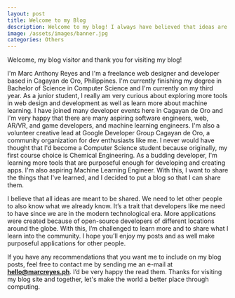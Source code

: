 ```yaml
---
layout: post
title: Welcome to my Blog
description: Welcome to my blog! I always have believed that ideas are to be passed on for others to learn and encourage healthy exchange of ideas. I have created this blog to share my adventures and discoveries in Web Development, Machine Learning, and a lot more. I'm very excited to share what I've learned&mdash;read my blog to find out.
image: /assets/images/banner.jpg
categories: Others
---
```


Welcome, my blog visitor and thank you for visiting my blog!

I'm Marc Anthony Reyes and I'm a freelance web designer and developer based in Cagayan de Oro, Philippines. I'm currently finishing my degree in Bachelor of Science in Computer Science and I'm currently on my third year. As a junior student, I really am very curious about exploring more tools in web design and development as well as learn more about machine learning. I have joined many developer events here in Cagayan de Oro and I'm very happy that there are many aspiring software engineers, web, AR/VR, and game developers, and machine learning engineers. I'm also a volunteer creative lead at Google Developer Group Cagayan de Oro, a community organization for dev enthusiasts like me. I never would have thought that I'd become a Computer Science student because originally, my first course choice is Chemical Engineering. As a budding developer, I'm learning more tools that are purposeful enough for developing and creating apps. I'm also aspiring Machine Learning Engineer. With this, I want to share the things that I've learned, and I decided to put a blog so that I can share them.

I believe that all ideas are meant to be shared. We need to let other people to also know what we already know. It’s a trait that developers like me need to have since we are in the modern technological era. More applications were created because of open-source developers of different locations around the globe. With this, I’m challenged to learn more and to share what I learn into the community. I hope you’ll enjoy my posts and as well make purposeful applications for other people. 

If you have any recommendations that you want me to include on my blog posts, feel free to contact me by sending me an e-mail at <strong><a href="mailto:hello@marcreyes.ph">hello@marcreyes.ph</a></strong>. I’d be very happy the read them. Thanks for visiting my blog site and together, let's make the world a better place through computing.
